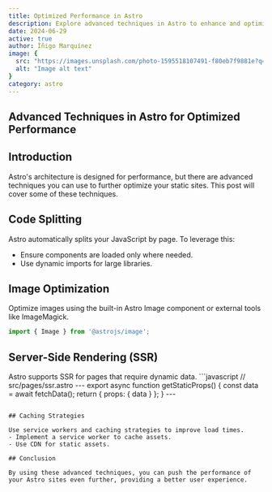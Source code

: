 ```yaml
---
title: Optimized Performance in Astro
description: Explore advanced techniques in Astro to enhance and optimize the performance of your static sites.
date: 2024-06-29
active: true
author: Íñigo Marquínez
image: {
  src: "https://images.unsplash.com/photo-1595518107491-f80eb7f9881e?q=80&w=400",
  alt: "Image alt text"
}
category: astro
---
```


## Advanced Techniques in Astro for Optimized Performance

## Introduction

Astro's architecture is designed for performance, but there are advanced techniques you can use to further optimize your static sites. This post will cover some of these techniques.

## Code Splitting

Astro automatically splits your JavaScript by page. To leverage this:
- Ensure components are loaded only where needed.
- Use dynamic imports for large libraries.

## Image Optimization

Optimize images using the built-in Astro Image component or external tools like ImageMagick.
```javascript
import { Image } from '@astrojs/image';
```

## Server-Side Rendering (SSR)

Astro supports SSR for pages that require dynamic data.
    ```javascript
    // src/pages/ssr.astro
    ---
    export async function getStaticProps() {
    const data = await fetchData();
    return { props: { data } };
    }
    ---
```

## Caching Strategies

Use service workers and caching strategies to improve load times.
- Implement a service worker to cache assets.
- Use CDN for static assets.

## Conclusion

By using these advanced techniques, you can push the performance of your Astro sites even further, providing a better user experience.
